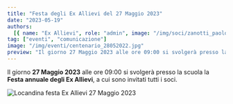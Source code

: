 ```yaml
---
title: "Festa degli Ex Allievi del 27 Maggio 2023"
date: "2023-05-19"
authors:
  [{ name: "Ex Allievi", role: "admin", image: "/img/soci/zanotti_paolo.jpg" }]
tag: ["eventi", "comunicazione"]
image: "/img/eventi/centenario_28052022.jpg"
preview: "Il giorno 27 Maggio 2023 alle ore 09:00 si svolgerà presso la scuola la Festa annuale degli Ex Allievi, a cui sono invitati tutti i soci."
---
```


Il giorno **27 Maggio 2023** alle ore 09:00 si svolgerà presso la scuola la **Festa annuale degli Ex Allievi**, a cui sono invitati tutti i soci.

![Locandina festa Ex Allievi 27 Maggio 2023](/img/eventi/festa_27052023.jpg)
